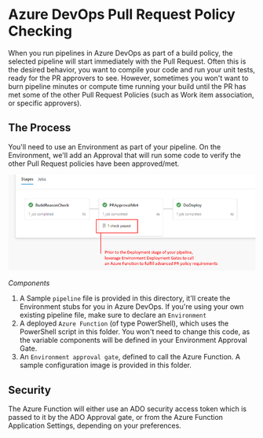 # Azure DevOps Pull Request Policy Checking

When you run pipelines in Azure DevOps as part of a build policy, the selected pipeline will start immediately with the Pull Request.
Often this is the desired behavior, you want to compile your code and run your unit tests, ready for the PR approvers to see.
However, sometimes you won't want to burn pipeline minutes or compute time running your build until the PR has met some of the other Pull Request Policies (such as Work item association, or specific approvers).

## The Process

You'll need to use an Environment as part of your pipeline.  On the Environment, we'll add an Approval that will run some code to verify the other Pull Request policies have been approved/met.

![overview.png](overview.png)

*Components*
1. A Sample `pipeline` file is provided in this directory, it'll create the Environment stubs for you in Azure DevOps. If you're using your own existing pipeline file, make sure to declare an `Environment`
1. A deployed `Azure Function` (of type PowerShell), which uses the PowerShell script in this folder. You won't need to change this code, as the variable components will be defined in your Environment Approval Gate.
1. An `Environment approval gate`, defined to call the Azure Function.  A sample configuration image is provided in this folder.

## Security

The Azure Function will either use an ADO security access token which is passed to it by the ADO Approval gate, or from the Azure Function Application Settings, depending on your preferences.
